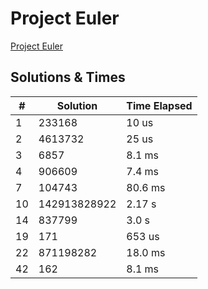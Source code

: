 # Project Euler

[Project Euler](https://projecteuler.net)

## Solutions & Times

|#|Solution|Time Elapsed|
|----|----|----|
|1|233168|10 us|
|2|4613732|25 us|
|3|6857|8.1 ms|
|4|906609|7.4 ms|
|7|104743|80.6 ms|
|10|142913828922|2.17 s|
|14|837799|3.0 s|
|19|171|653 us|
|22|871198282|18.0 ms|
|42|162|8.1 ms|
